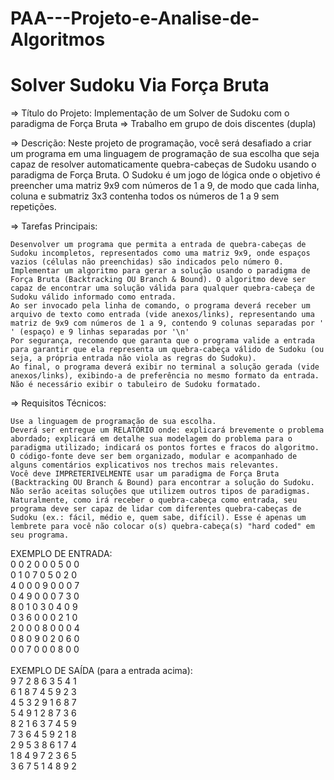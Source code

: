 # PAA---Projeto-e-Analise-de-Algoritmos
# Solver Sudoku Via Força Bruta

⇒ Título do Projeto: Implementação de um Solver de Sudoku com o paradigma de Força Bruta
⇒ Trabalho em grupo de dois discentes (dupla)

⇒ Descrição:
Neste projeto de programação, você será desafiado a criar um programa em uma linguagem de programação de sua escolha que seja capaz de resolver automaticamente quebra-cabeças de Sudoku usando o paradigma de Força Bruta. O Sudoku é um jogo de lógica onde o objetivo é preencher uma matriz 9x9 com números de 1 a 9, de modo que cada linha, coluna e submatriz 3x3 contenha todos os números de 1 a 9 sem repetições.


⇒ Tarefas Principais:

    Desenvolver um programa que permita a entrada de quebra-cabeças de Sudoku incompletos, representados como uma matriz 9x9, onde espaços vazios (células não preenchidas) são indicados pelo número 0.
    Implementar um algoritmo para gerar a solução usando o paradigma de Força Bruta (Backtracking OU Branch & Bound). O algoritmo deve ser capaz de encontrar uma solução válida para qualquer quebra-cabeça de Sudoku válido informado como entrada.
    Ao ser invocado pela linha de comando, o programa deverá receber um arquivo de texto como entrada (vide anexos/links), representando uma matriz de 9x9 com números de 1 a 9, contendo 9 colunas separadas por ' ' (espaço) e 9 linhas separadas por '\n'
    Por segurança, recomendo que garanta que o programa valide a entrada para garantir que ela representa um quebra-cabeça válido de Sudoku (ou seja, a própria entrada não viola as regras do Sudoku).
    Ao final, o programa deverá exibir no terminal a solução gerada (vide anexos/links), exibindo-a de preferência no mesmo formato da entrada. Não é necessário exibir o tabuleiro de Sudoku formatado. 

⇒ Requisitos Técnicos:

    Use a linguagem de programação de sua escolha.
    Deverá ser entregue um RELATÓRIO onde: explicará brevemente o problema abordado; explicará em detalhe sua modelagem do problema para o paradigma utilizado; indicará os pontos fortes e fracos do algoritmo.
    O código-fonte deve ser bem organizado, modular e acompanhado de alguns comentários explicativos nos trechos mais relevantes.
    Você deve IMPRETERIVELMENTE usar um paradigma de Força Bruta (Backtracking OU Branch & Bound) para encontrar a solução do Sudoku. Não serão aceitas soluções que utilizem outros tipos de paradigmas.
    Naturalmente, como irá receber o quebra-cabeça como entrada, seu programa deve ser capaz de lidar com diferentes quebra-cabeças de Sudoku (ex.: fácil, médio e, quem sabe, difícil). Esse é apenas um lembrete para você não colocar o(s) quebra-cabeça(s) "hard coded" em seu programa. 

EXEMPLO DE ENTRADA:</br>
0 0 2 0 0 0 5 0 0</br>
0 1 0 7 0 5 0 2 0</br>
4 0 0 0 9 0 0 0 7</br>
0 4 9 0 0 0 7 3 0</br>
8 0 1 0 3 0 4 0 9</br>
0 3 6 0 0 0 2 1 0</br>
2 0 0 0 8 0 0 0 4</br>
0 8 0 9 0 2 0 6 0</br>
0 0 7 0 0 0 8 0 0</br>
</br>
EXEMPLO DE SAÍDA (para a entrada acima):</br>
9 7 2 8 6 3 5 4 1</br>
6 1 8 7 4 5 9 2 3</br>
4 5 3 2 9 1 6 8 7</br>
5 4 9 1 2 8 7 3 6</br>
8 2 1 6 3 7 4 5 9</br>
7 3 6 4 5 9 2 1 8</br>
2 9 5 3 8 6 1 7 4</br>
1 8 4 9 7 2 3 6 5</br>
3 6 7 5 1 4 8 9 2</br>
